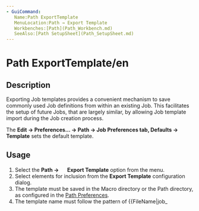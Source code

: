 ```yaml
---
- GuiCommand:
   Name:Path ExportTemplate
   MenuLocation:Path → Export Template
   Workbenches:[Path](Path_Workbench.md)
   SeeAlso:[Path SetupSheet](Path_SetupSheet.md)
---
```


# Path ExportTemplate/en

## Description

Exporting Job templates provides a convenient mechanism to save commonly used Job definitions from within an existing Job. This facilitates the setup of future Jobs, that are largely similar, by allowing Job template import during the Job creation process.

The **Edit → Preferences... → Path → Job Preferences tab, Defaults → Template** sets the default template.

## Usage

1.  Select the **Path → <img src="images/Path_ExportTemplate.svg" width=16px> Export Template** option from the menu.
2.  Select elements for inclusion from the **Export Template** configuration dialog.
3.  The template must be saved in the Macro directory or the Path directory, as configured in the [Path Preferences](Path_Preferences.md).
4.  The template name must follow the pattern of {{FileName|job_<template name>.json}}. When shown in the selection combobox, the {{FileName|job_}} prefix and the extension are left out.
5.  Press the **OK** button and save the template.

## Options

## Post Processing 

-   Postprocessor selection
-   Postprocessor arguments
-   Output file name

## Stock

-   Extent: Stock Size
-   Placement: Stock Location

## Setup Sheet 

-   Operation Heights
-   Operation Depths
-   Tool Rapid Speeds

## Tool controllers 

-   Selected Tool controllers.





{{Path_Tools_navi

}}



---
![](images/Right_arrow.png) [documentation index](../README.md) > [Path](Path_Workbench.md) > Path ExportTemplate/en
